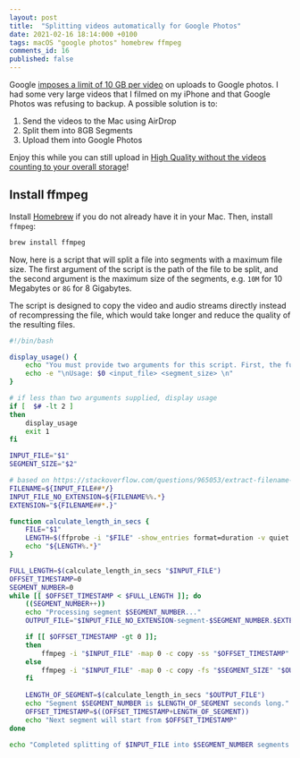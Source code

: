 ```yaml
---
layout: post
title:  "Splitting videos automatically for Google Photos"
date: 2021-02-16 18:14:000 +0100
tags: macOS "google photos" homebrew ffmpeg
comments_id: 16
published: false
---
```


Google [imposes a limit of 10 GB per video](https://support.google.com/photos/thread/1278118?hl=en&msgid=1279363) on uploads to Google photos. I had some very large videos that I filmed on my iPhone and that Google Photos was refusing to backup. A possible solution is to:

1. Send the videos to the Mac using AirDrop
2. Split them into 8GB Segments
3. Upload them into Google Photos

Enjoy this while you can still upload in [High Quality without the videos counting to your overall storage](https://blog.google/products/photos/storage-changes/)!

## Install ffmpeg

Install [Homebrew](https://brew.sh) if you do not already have it in your Mac. Then, install `ffmpeg`:

```bash
brew install ffmpeg
```

Now, here is a script that will split a file into segments with a maximum file size. The first argument of the script is the path of the file to be split, and the second argument is the maximum size of the segments, e.g. `10M` for 10 Megabytes or `8G` for 8 Gigabytes.

The script is designed to copy the video and audio streams directly instead of recompressing the file, which would take longer and reduce the quality of the resulting files.

```bash
#!/bin/bash

display_usage() {
	echo "You must provide two arguments for this script. First, the full path to the file to split, and then the maximum size of each segment (e.g. 8G will split the files up to 8GB segments each.)"
	echo -e "\nUsage: $0 <input_file> <segment_size> \n"
}

# if less than two arguments supplied, display usage
if [  $# -lt 2 ]
then
	display_usage
	exit 1
fi

INPUT_FILE="$1"
SEGMENT_SIZE="$2"

# based on https://stackoverflow.com/questions/965053/extract-filename-and-extension-in-bash
FILENAME=${INPUT_FILE##*/}
INPUT_FILE_NO_EXTENSION=${FILENAME%%.*}
EXTENSION="${FILENAME##*.}"

function calculate_length_in_secs {
	FILE="$1"
	LENGTH=$(ffprobe -i "$FILE" -show_entries format=duration -v quiet -of csv="p=0")
	echo "${LENGTH%.*}"
}

FULL_LENGTH=$(calculate_length_in_secs "$INPUT_FILE")
OFFSET_TIMESTAMP=0
SEGMENT_NUMBER=0
while [[ $OFFSET_TIMESTAMP < $FULL_LENGTH ]]; do
	((SEGMENT_NUMBER++))
	echo "Processing segment $SEGMENT_NUMBER..."
	OUTPUT_FILE="$INPUT_FILE_NO_EXTENSION-segment-$SEGMENT_NUMBER.$EXTENSION"

	if [[ $OFFSET_TIMESTAMP -gt 0 ]]; 
	then
		ffmpeg -i "$INPUT_FILE" -map 0 -c copy -ss "$OFFSET_TIMESTAMP" -fs "$SEGMENT_SIZE" "$OUTPUT_FILE"
	else
		ffmpeg -i "$INPUT_FILE" -map 0 -c copy -fs "$SEGMENT_SIZE" "$OUTPUT_FILE"
	fi
	
	LENGTH_OF_SEGMENT=$(calculate_length_in_secs "$OUTPUT_FILE")
	echo "Segment $SEGMENT_NUMBER is $LENGTH_OF_SEGMENT seconds long."
    OFFSET_TIMESTAMP=$((OFFSET_TIMESTAMP+LENGTH_OF_SEGMENT))
	echo "Next segment will start from $OFFSET_TIMESTAMP"
done

echo "Completed splitting of $INPUT_FILE into $SEGMENT_NUMBER segments."
```
